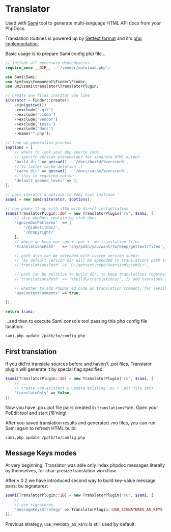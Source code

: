 # Translator

Used with [Sami](https://github.com/fabpot/Sami) tool to generate multi-language HTML API docs from your PhpDocs.

Translation routines is powered up by [Gettext format](http://www.gnu.org/software/gettext/) and it's [php implementation](https://github.com/oscarotero/Gettext).

Basic usage is to prepare Sami config php file...

```php
// include all necessary dependencies
require_once __DIR__ . '/vendor/autoload.php';

use Sami\Sami;
use Symfony\Component\Finder\Finder;
use umi\sami\translator\TranslatorPlugin;

// create any files iterator you like
$iterator = Finder::create()
    ->in(getcwd())
    ->exclude('.git')
    ->exclude('.idea')
    ->exclude('vendor')
    ->exclude('tests')
    ->exclude('docs')
    ->name('*.php');

// tune up generation process
$options = [
    // where to look your php source code
    // specify version placeholder for separate HTML output
    'build_dir' => getcwd() . '/docs/build/%version%',
    // to faster cache deletion ;)
    'cache_dir' => getcwd() . '/docs/cache/%version%',
    // this is required option
    'default_opened_level' => 2,
];

// pass iterator & options to Sami tool instance
$sami = new Sami($iterator, $options);

// now power it up with i18n with direct instantiation
$sami[TranslatorPlugin::ID] = new TranslatorPlugin('ru', $sami, [
    // skip phpDocs containing stub docs
    'ignoreDocPatterns'  => [
        '/@inheritdoc/',
        '/@copyright/'
    ],
    // where we keep our .po + .pot + .mo translation files
    'translationsPath'   => 'any/path/you/want/to/keep/gettext/files',

    // path also can be extended with custom version subdir
    // (by default version dir will be appended to translations path to avoid data losing)
    //'translationsPath' => 'D:/gettext-repo/%version%/subdir',

    // path can be relative to build dir, to keep translations together with API build
    //'translationsPath' => '%build%/translations/', // add %version% anywhere, to your taste

    // whether to add PhpDoc'ed code as translation comment, for sensible human-translating
    'useContextComments' => true,

]);

return $sami;
```

...and then to execute Sami console tool passing this php config file location:

```
sami.php update /path/to/config.php
```

## First translation

If you did'nt translate sources before and haven't .pot files, Translator plugin will generate it by special flag specified:

```php
$sami[TranslatorPlugin::ID] = new TranslatorPlugin('ru', $sami, [
    // ...
    // create non-existent & update existing .po + .pot file sets
    'translateOnly' => false,
]);
```

Now you have .po+.pot file pairs created in `translationsPath`. Open your PoEdit tool and start i18'ning!

After you saved translation results and generated .mo files, you can run Sami again to refresh HTML build:

```
sami.php update /path/to/config.php
```

## Message Keys modes

At very beginning, Translator was able only index phpdoc messages literally by themselves, for char-presize translation workflow.

After v 0.2 we have introduced second way to build key-value message pairs: bu signatures:

```php
$sami[TranslatorPlugin::ID] = new TranslatorPlugin('ru', $sami, [
    // ...
    // use signatures
    'messageKeysStrategy' => TranslatorPlugin::USE_SIGNATURES_AS_KEYS
]);
```

Previous strategy, `USE_PHPDOCS_AS_KEYS` is still used by default.